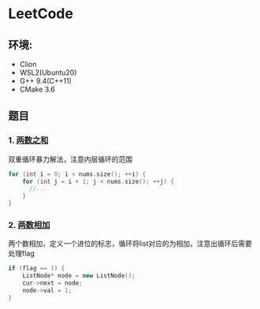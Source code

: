 
# LeetCode 

## 环境:
- Clion 
- WSL2(Ubuntu20)
- G++ 9.4(C++11)
- CMake 3.6


## 题目

### 1. [两数之和](https://leetcode.cn/problems/two-sum/)
双重循环暴力解法，注意内层循环的范围

```c++
for (int i = 0; i < nums.size(); ++i) {
    for (int j = i + 1; j < nums.size(); ++j) {
      //...
    }
}
```

### 2. [两数相加](https://leetcode.cn/problems/add-two-numbers/submissions/)
两个数相加，定义一个进位的标志，循环将list对应的为相加，注意出循环后需要处理flag
```c++
if (flag == 1) {
    ListNode* node = new ListNode();
    cur->next = node;
    node->val = 1;
}
```